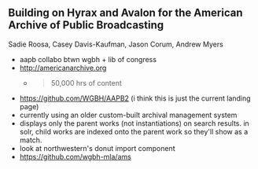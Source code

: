 Building on Hyrax and Avalon for the American Archive of Public Broadcasting
----------
Sadie Roosa, Casey Davis-Kaufman, Jason Corum, Andrew Myers


- aapb collabo btwn wgbh + lib of congress
- http://americanarchive.org
  - >50,000 hrs of content
- https://github.com/WGBH/AAPB2 (i think this is just the current landing page)
- currently using an older custom-built archival management system
- displays only the parent works (not instantiations) on search results.
  in solr, child works are indexed onto the parent work so they'll show
  as a match.
- look at northwestern's donut import component
- https://github.com/wgbh-mla/ams
